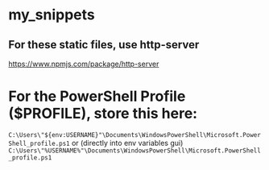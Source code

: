# my_snippets

## For these static files, use http-server
https://www.npmjs.com/package/http-server



# For the PowerShell Profile ($PROFILE), store this here:
`C:\Users\"${env:USERNAME}"\Documents\WindowsPowerShell\Microsoft.PowerShell_profile.ps1`
or (directly into env variables gui)
`C:\Users\"%USERNAME%"\Documents\WindowsPowerShell\Microsoft.PowerShell_profile.ps1`
